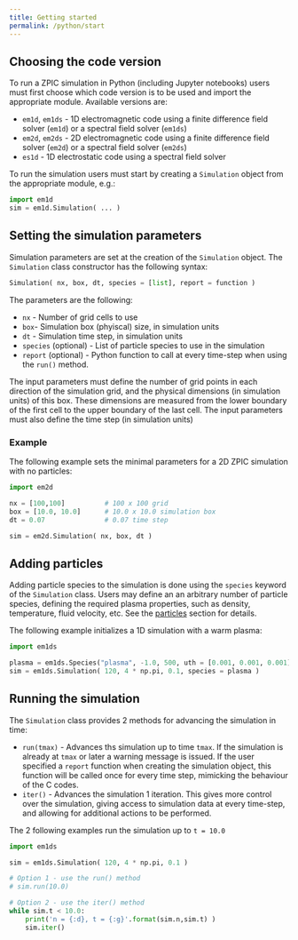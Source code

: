 ```yaml
---
title: Getting started
permalink: /python/start
---
```




## Choosing the code version

To run a ZPIC simulation in Python (including Jupyter notebooks) users must first choose which code version is to be used and import the appropriate module. Available versions are:

* `em1d`, `em1ds` - 1D electromagnetic code using a finite difference field solver (`em1d`) or a spectral field solver (`em1ds`)
* `em2d`, `em2ds` - 2D electromagnetic code using a finite difference field solver (`em2d`) or a spectral field solver (`em2ds`)
* `es1d` - 1D electrostatic code using a spectral field solver

To run the simulation users must start by creating a `Simulation` object from the appropriate module, e.g.:

```python
import em1d
sim = em1d.Simulation( ... )
```

## Setting the simulation parameters

Simulation parameters are set at the creation of the `Simulation` object. The `Simulation` class constructor has the following syntax:

```python
Simulation( nx, box, dt, species = [list], report = function )
```

The parameters are the following:

* `nx` - Number of grid cells to use
* `box`- Simulation box (phyiscal) size, in simulation units
* `dt` - Simulation time step, in simulation units
* `species` (optional) - List of particle species to use in the simulation
* `report` (optional) - Python function to call at every time-step when using the `run()` method.

The input parameters must define the number of grid points in each direction of the simulation grid, and the physical dimensions (in simulation units) of this box. These dimensions are measured from the lower boundary of the first cell to the upper boundary of the last cell. The input parameters must also define the time step (in simulation units)

### Example

The following example sets the minimal parameters for a 2D ZPIC simulation with no particles:

```python
import em2d

nx = [100,100]          # 100 x 100 grid
box = [10.0, 10.0]      # 10.0 x 10.0 simulation box
dt = 0.07               # 0.07 time step

sim = em2d.Simulation( nx, box, dt )
```

## Adding particles

Adding particle species to the simulation is done using the `species` keyword of the `Simulation` class. Users may define an an arbitrary number of particle species, defining the required plasma properties, such as density, temperature, fluid velocity, etc. See the [particles](particles) section for details.

The following example initializes a 1D simulation with a warm plasma:

```python
import em1ds

plasma = em1ds.Species("plasma", -1.0, 500, uth = [0.001, 0.001, 0.001] )
sim = em1ds.Simulation( 120, 4 * np.pi, 0.1, species = plasma )
```

## Running the simulation

The `Simulation` class provides 2 methods for advancing the simulation in time:

* `run(tmax)` - Advances ths simulation up to time `tmax`. If the simulation is already at `tmax` or later a warning message is issued. If the user specified a `report` function when creating the simulation object, this function will be called once for every time step, mimicking the behaviour of the C codes.
* `iter()` - Advances the simulation 1 iteration. This gives more control over the simulation, giving access to simulation data at every time-step, and allowing for additional actions to be performed.

The 2 following examples run the simulation up to `t = 10.0`

```python
import em1ds

sim = em1ds.Simulation( 120, 4 * np.pi, 0.1 )

# Option 1 - use the run() method
# sim.run(10.0)

# Option 2 - use the iter() method
while sim.t < 10.0:
    print('n = {:d}, t = {:g}'.format(sim.n,sim.t) )
    sim.iter()
```
